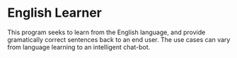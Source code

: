 # English Learner
This program seeks to learn from the English language, and provide gramatically correct sentences back to an end user. The use cases can vary from language learning to an intelligent chat-bot.
